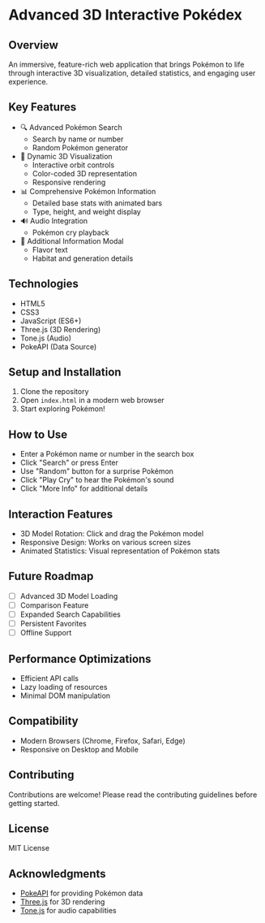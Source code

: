 # Advanced 3D Interactive Pokédex

## Overview
An immersive, feature-rich web application that brings Pokémon to life through interactive 3D visualization, detailed statistics, and engaging user experience.

## Key Features
- 🔍 Advanced Pokémon Search
  - Search by name or number
  - Random Pokémon generator
- 🌈 Dynamic 3D Visualization
  - Interactive orbit controls
  - Color-coded 3D representation
  - Responsive rendering
- 📊 Comprehensive Pokémon Information
  - Detailed base stats with animated bars
  - Type, height, and weight display
- 🔊 Audio Integration
  - Pokémon cry playback
- 📖 Additional Information Modal
  - Flavor text
  - Habitat and generation details

## Technologies
- HTML5
- CSS3
- JavaScript (ES6+)
- Three.js (3D Rendering)
- Tone.js (Audio)
- PokeAPI (Data Source)

## Setup and Installation
1. Clone the repository
2. Open `index.html` in a modern web browser
3. Start exploring Pokémon!

## How to Use
- Enter a Pokémon name or number in the search box
- Click "Search" or press Enter
- Use "Random" button for a surprise Pokémon
- Click "Play Cry" to hear the Pokémon's sound
- Click "More Info" for additional details

## Interaction Features
- 3D Model Rotation: Click and drag the Pokémon model
- Responsive Design: Works on various screen sizes
- Animated Statistics: Visual representation of Pokémon stats

## Future Roadmap
- [ ] Advanced 3D Model Loading
- [ ] Comparison Feature
- [ ] Expanded Search Capabilities
- [ ] Persistent Favorites
- [ ] Offline Support

## Performance Optimizations
- Efficient API calls
- Lazy loading of resources
- Minimal DOM manipulation

## Compatibility
- Modern Browsers (Chrome, Firefox, Safari, Edge)
- Responsive on Desktop and Mobile

## Contributing
Contributions are welcome! Please read the contributing guidelines before getting started.

## License
MIT License

## Acknowledgments
- [PokeAPI](https://pokeapi.co/) for providing Pokémon data
- [Three.js](https://threejs.org/) for 3D rendering
- [Tone.js](https://tonejs.github.io/) for audio capabilities
